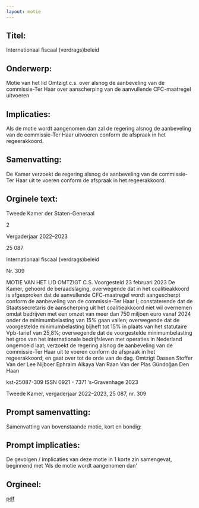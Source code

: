 ```yaml
---
layout: motie
---
```

## Titel:
Internationaal fiscaal (verdrags)beleid
## Onderwerp:
Motie van het lid Omtzigt c.s. over alsnog de aanbeveling van de commissie-Ter Haar over aanscherping van de aanvullende CFC-maatregel uitvoeren
## Implicaties:

Als de motie wordt aangenomen dan zal de regering alsnog de aanbeveling van de commissie-Ter Haar uitvoeren conform de afspraak in het regeerakkoord.
## Samenvatting:

De Kamer verzoekt de regering alsnog de aanbeveling van de commissie-Ter Haar uit te voeren conform de afspraak in het regeerakkoord.
## Orginele text:


Tweede Kamer der Staten-Generaal

2

Vergaderjaar 2022–2023

25 087

Internationaal fiscaal (verdrags)beleid

Nr. 309

MOTIE VAN HET LID OMTZIGT C.S.
Voorgesteld 23 februari 2023
De Kamer,
gehoord de beraadslaging,
overwegende dat in het coalitieakkoord is afgesproken dat de aanvullende
CFC-maatregel wordt aangescherpt conform de aanbeveling van de
commissie-Ter Haar I;
constaterende dat de Staatssecretaris de aanscherping uit het coalitieakkoord niet wil overnemen omdat bedrijven met een omzet van meer dan
750 miljoen euro vanaf 2024 onder de minimumbelasting van 15% gaan
vallen;
overwegende dat de voorgestelde minimumbelasting bijheft tot 15% in
plaats van het statutaire Vpb-tarief van 25,8%;
overwegende dat de voorgestelde minimumbelasting het gros van het
internationale bedrijfsleven met operaties in Nederland ongemoeid laat;
verzoekt de regering alsnog de aanbeveling van de commissie-Ter Haar
uit te voeren conform de afspraak in het regeerakkoord,
en gaat over tot de orde van de dag.
Omtzigt
Dassen
Stoffer
Van der Lee
Nijboer
Ephraim
Alkaya
Van Raan
Van der Plas
Gündoğan
Den Haan

kst-25087-309
ISSN 0921 - 7371
’s-Gravenhage 2023

Tweede Kamer, vergaderjaar 2022–2023, 25 087, nr. 309


## Prompt samenvatting:
Samenvatting van bovenstaande motie, kort en bondig:


## Prompt implicaties:
De gevolgen / implicaties van deze motie in 1 korte zin samengevat, beginnend met 'Als de motie wordt aangenomen dan' 

## Orgineel:
[pdf](https://gegevensmagazijn.tweedekamer.nl/OData/v4/2.0/Document(00c5c4d7-c14f-496b-816a-3800c4a0261c)/resource)
